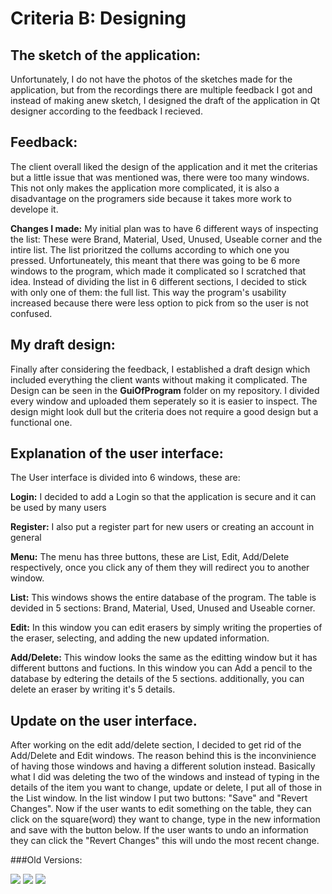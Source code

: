 Criteria B: Designing
===

## The sketch of the application:
Unfortunately, I do not have the photos of the sketches made for the application, but from the recordings there are multiple feedback I got and instead of making anew sketch, I designed the draft of the application in Qt designer according to the feedback I recieved.


## Feedback:
The client overall liked the design of the application and it met the criterias but a little issue that was mentioned was, there were too many windows.
This not only makes the application more complicated, it is also a disadvantage on the programers side because it takes more work to develope it.

**Changes I made:** My initial plan was to have 6 different ways of inspecting the list: These were Brand, Material, Used, Unused, Useable corner and the intire list. The list prioritzed the collums according to which one you pressed. Unfortuneately, this meant that there was going to be 6 more windows to the program, which made it complicated so I scratched that idea. Instead of dividing the list in 6 different sections, I decided to stick with only one of them: the full list. This way the program's usability increased because there were less option to pick from so the user is not confused.


## My draft design:
Finally after considering the feedback, I established a draft design which included everything the client wants without making it complicated. The Design can be seen in the **GuiOfProgram** folder on my repository. I divided every window and uploaded them seperately so it is easier to inspect. The design might look dull but the criteria does not require a good design but a functional one.


## Explanation of the user interface:
The User interface is divided into 6 windows, these are:

**Login:** I decided to add a Login so that the application is secure and it can be used by many users

**Register:** I also put a register part for new users or creating an account in general

**Menu:** The menu has three buttons, these are List, Edit, Add/Delete respectively, once you click any of them they will redirect you to another window.

**List:** This windows shows the entire database of the program. The table is devided in 5 sections: Brand, Material, Used, Unused and Useable corner.

**Edit:** In this window you can edit erasers by simply writing the properties of the eraser, selecting, and adding the new updated information.

**Add/Delete:** This window looks the same as the editting window but it has different buttons and fuctions. In this window you can Add a pencil to the database by edtering the details of the 5 sections. additionally, you can delete an eraser by writing it's 5 details.

## Update on the user interface.
After working on the edit add/delete section, I decided to get rid of the Add/Delete and Edit windows. The reason behind this is the inconvinience of having those windows and having a different solution instead.
Basically what I did was deleting the two of the windows and instead of typing in the details of the item you want to change, update or delete, I put all of those in the List window. In the list window I put two buttons: "Save" and "Revert Changes". Now if the user wants to edit something on the table, they can click on the square(word) they want to change, type in the new information and save with the button below. If the user wants to undo an information they can click the "Revert Changes" this will undo the most recent change.

###Old Versions:

![](DeleteandAddDraft.png)
![](EditDraft.png)
![](ListDraft.ping)

